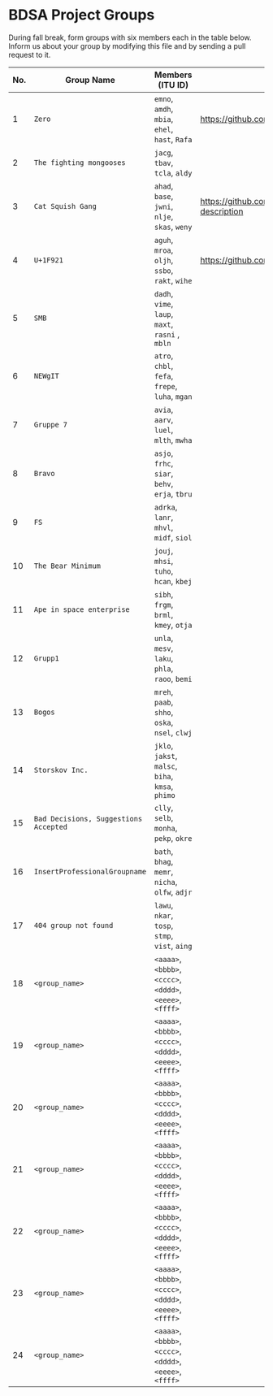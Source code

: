 # BDSA Project Groups

During fall break, form groups with six members each in the table below.
Inform us about your group by modifying this file and by sending a pull request to it.

|  No. | Group Name   | Members (ITU ID)                               | Repository URK |
|------|--------------|------------------------------------------------| ------------------------------------- |
|    1 | `Zero`       | `emno`, `amdh`, `mbia`, `ehel`, `hast`, `Rafa` | https://github.com/mikkel080/BDSA-GitInsight  |
|    2 | `The fighting mongooses` | `jacg`, `tbav`, `tcla`, `aldy`     |  |
|    3 | `Cat Squish Gang` | `ahad`, `base`, `jwni`, `nlje`, `skas`, `weny` | https://github.com/AdamHadouTemsamani/project-description |
|    4 | `U+1F921`    | `aguh`, `mroa`, `oljh`, `ssbo`, `rakt`, `wihe` | https://github.com/WilliamHeidemann/GitInsight |
|    5 | `SMB`        | `dadh`, `vime`, `laup`, `maxt`, `rasni` , `mbln` |   |
|    6 | `NEWgIT`     | `atro`, `chbl`, `fefa`, `frepe`, `luha`, `mgan`|  |
|    7 | `Gruppe 7`   | `avia`, `aarv`, `luel`, `mlth`, `mwha`         |  |
|    8 | `Bravo`      | `asjo`, `frhc`, `siar`, `behv`, `erja`, `tbru` |  |
|    9 | `FS`         | `adrka`, `lanr`, `mhvl`, `midf`, `siol` |  |
|   10 | `The Bear Minimum` | `jouj`, `mhsi`, `tuho`, `hcan`, `kbej` |  |
|   11 | `Ape in space enterprise` | `sibh`, `frgm`, `brml`, `kmey`, `otja`|  |
|   12 | `Grupp1` | `unla`, `mesv`, `laku`, `phla`, `raoo`, `bemi` |  |
|   13 | `Bogos` | `mreh`, `paab`, `shho`, `oska`, `nsel`, `clwj` |  |
|   14 | `Storskov Inc.` | `jklo`, `jakst`, `malsc`, `biha`, `kmsa`, `phimo` |  |
|   15 | `Bad Decisions, Suggestions Accepted` | `clly`, `selb`, `monha`, `pekp`, `okre` |  |
|   16 | `InsertProfessionalGroupname` | `bath`, `bhag`, `memr`, `nicha`, `olfw`, `adjr` |  |
|   17 | `404 group not found` | `lawu`, `nkar`, `tosp`, `stmp`, `vist`, `aing` |  |
|   18 | `<group_name>` | `<aaaa>`, `<bbbb>`, `<cccc>`, `<dddd>`, `<eeee>`, `<ffff>` |  |
|   19 | `<group_name>` | `<aaaa>`, `<bbbb>`, `<cccc>`, `<dddd>`, `<eeee>`, `<ffff>` |  |
|   20 | `<group_name>` | `<aaaa>`, `<bbbb>`, `<cccc>`, `<dddd>`, `<eeee>`, `<ffff>` |  |
|   21 | `<group_name>` | `<aaaa>`, `<bbbb>`, `<cccc>`, `<dddd>`, `<eeee>`, `<ffff>` |  |
|   22 | `<group_name>` | `<aaaa>`, `<bbbb>`, `<cccc>`, `<dddd>`, `<eeee>`, `<ffff>` |  |
|   23 | `<group_name>` | `<aaaa>`, `<bbbb>`, `<cccc>`, `<dddd>`, `<eeee>`, `<ffff>` |  |
|   24 | `<group_name>` | `<aaaa>`, `<bbbb>`, `<cccc>`, `<dddd>`, `<eeee>`, `<ffff>` |  |
